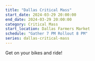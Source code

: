 ```yaml
---
title: "Dallas Critical Mass"
start_date: 2024-03-29 20:00:00
end_date: 2024-03-29 20:00:00
category: Critical Mass
start_location: Dallas Farmers Market
schedule: "Gather 7 PM Rollout 8 PM"
series: dallas-critical-mass
---
```

Get on your bikes and ride!